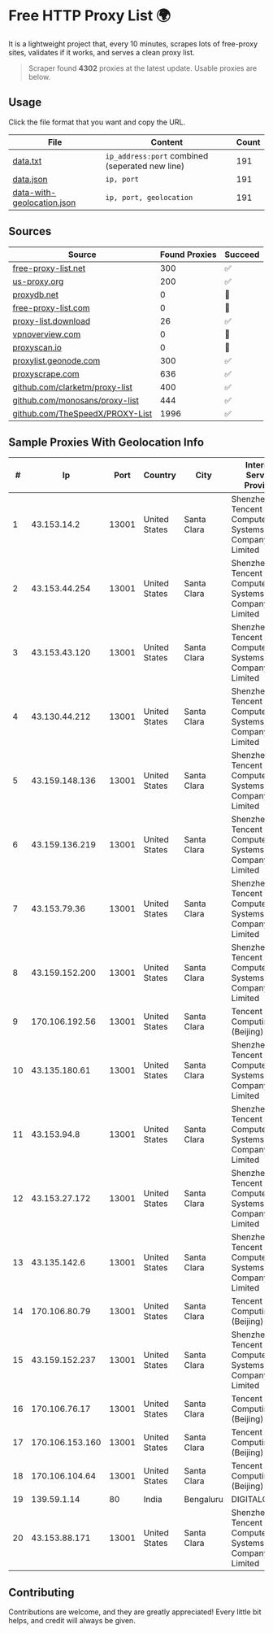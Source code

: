 
# Free HTTP Proxy List 🌍

It is a lightweight project that, every 10 minutes, scrapes lots of free-proxy sites, validates if it works, and serves a clean proxy list.


> Scraper found **4302** proxies at the latest update. Usable proxies are below.

## Usage

Click the file format that you want and copy the URL.


|File|Content|Count|
|----|-------|-----|
|[data.txt](https://raw.githubusercontent.com/themiralay/Proxy-List-World/master/data.txt)|`ip_address:port` combined (seperated new line)|191|
|[data.json](https://raw.githubusercontent.com/themiralay/Proxy-List-World/master/data.json)|`ip, port`|191|
|[data-with-geolocation.json](https://raw.githubusercontent.com/themiralay/Proxy-List-World/master/data-with-geolocation.json)|`ip, port, geolocation`|191|

## Sources

|Source|Found Proxies|Succeed|
|------|-------------|-------|
|[free-proxy-list.net](https://free-proxy-list.net)|300|✅|
|[us-proxy.org](https://www.us-proxy.org)|200|✅|
|[proxydb.net](http://proxydb.net)|0|🚫|
|[free-proxy-list.com](https://free-proxy-list.com/?page=&port=&type%5B%5D=http&type%5B%5D=https&up_time=0&search=Search)|0|🚫|
|[proxy-list.download](https://www.proxy-list.download/HTTP)|26|✅|
|[vpnoverview.com](https://vpnoverview.com/privacy/anonymous-browsing/free-proxy-servers)|0|🚫|
|[proxyscan.io](https://www.proxyscan.io)|0|🚫|
|[proxylist.geonode.com](https://proxylist.geonode.com/api/proxy-list?limit=300&page=1&sort_by=lastChecked&sort_type=desc&protocols=http,https)|300|✅|
|[proxyscrape.com](https://api.proxyscrape.com/v2/?request=displayproxies&protocol=http&timeout=10000&country=all&ssl=all&anonymity=all)|636|✅|
|[github.com/clarketm/proxy-list](https://raw.githubusercontent.com/clarketm/proxy-list/master/proxy-list-raw.txt)|400|✅|
|[github.com/monosans/proxy-list](https://raw.githubusercontent.com/monosans/proxy-list/main/proxies/http.txt)|444|✅|
|[github.com/TheSpeedX/PROXY-List](https://raw.githubusercontent.com/TheSpeedX/PROXY-List/master/http.txt)|1996|✅|


## Sample Proxies With Geolocation Info

|#|Ip|Port|Country|City|Internet Service Provider|
|-|--|----|-------|----|-------------------------|
|1|43.153.14.2|13001|United States|Santa Clara|Shenzhen Tencent Computer Systems Company Limited|
|2|43.153.44.254|13001|United States|Santa Clara|Shenzhen Tencent Computer Systems Company Limited|
|3|43.153.43.120|13001|United States|Santa Clara|Shenzhen Tencent Computer Systems Company Limited|
|4|43.130.44.212|13001|United States|Santa Clara|Shenzhen Tencent Computer Systems Company Limited|
|5|43.159.148.136|13001|United States|Santa Clara|Shenzhen Tencent Computer Systems Company Limited|
|6|43.159.136.219|13001|United States|Santa Clara|Shenzhen Tencent Computer Systems Company Limited|
|7|43.153.79.36|13001|United States|Santa Clara|Shenzhen Tencent Computer Systems Company Limited|
|8|43.159.152.200|13001|United States|Santa Clara|Shenzhen Tencent Computer Systems Company Limited|
|9|170.106.192.56|13001|United States|Santa Clara|Tencent Cloud Computing (Beijing) Co|
|10|43.135.180.61|13001|United States|Santa Clara|Shenzhen Tencent Computer Systems Company Limited|
|11|43.153.94.8|13001|United States|Santa Clara|Shenzhen Tencent Computer Systems Company Limited|
|12|43.153.27.172|13001|United States|Santa Clara|Shenzhen Tencent Computer Systems Company Limited|
|13|43.135.142.6|13001|United States|Santa Clara|Shenzhen Tencent Computer Systems Company Limited|
|14|170.106.80.79|13001|United States|Santa Clara|Tencent Cloud Computing (Beijing) Co|
|15|43.159.152.237|13001|United States|Santa Clara|Shenzhen Tencent Computer Systems Company Limited|
|16|170.106.76.17|13001|United States|Santa Clara|Tencent Cloud Computing (Beijing) Co|
|17|170.106.153.160|13001|United States|Santa Clara|Tencent Cloud Computing (Beijing) Co|
|18|170.106.104.64|13001|United States|Santa Clara|Tencent Cloud Computing (Beijing) Co|
|19|139.59.1.14|80|India|Bengaluru|DIGITALOCEAN|
|20|43.153.88.171|13001|United States|Santa Clara|Shenzhen Tencent Computer Systems Company Limited|



## Contributing

Contributions are welcome, and they are greatly appreciated! Every
little bit helps, and credit will always be given.

